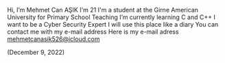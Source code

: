 Hi, I’m Mehmet Can AŞIK
I'm 21
I'm a student at the Girne American University for Primary School Teaching
I’m currently learning C and C++
I want to be a Cyber Security Expert
I will use this place like a diary
You can contact me with my e-mail address
Here is my e-mail adress mehmetcanasik526@icloud.com

(December 9, 2022)
